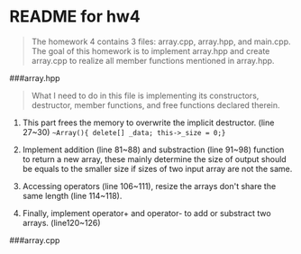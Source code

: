 # README for hw4

> The homework 4 contains 3 files: array.cpp, array.hpp, and main.cpp. The goal of this homework is to implement array.hpp and create array.cpp to realize all member functions mentioned in array.hpp.

###array.hpp

>What I need to do in this file is implementing its constructors, destructor, member functions, and free functions declared therein.

1. This part frees the memory to overwrite the implicit destructor. (line 27~30)
`~Array(){ delete[] _data; this->_size = 0;}`

2. Implement addition (line 81~88) and substraction (line 91~98) function to return a new array, these mainly determine the size of output should be equals to the smaller size if sizes of two input array are not the same.

3. Accessing operators (line 106~111), resize the arrays don't share the same length (line 114~118).

4. Finally, implement operator+ and operator- to add or substract two arrays. (line120~126)

###array.cpp